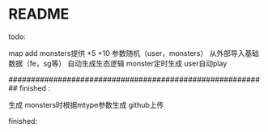 # README

todo:

map add monsters提供 +5 +10
参数随机（user，monsters）
从外部导入基础数据（fe，sg等）
自动生成生态逻辑
  monster定时生成
  user自动play



##########################################################
finished :

生成 monsters时根据mtype参数生成
github上传


finished:

